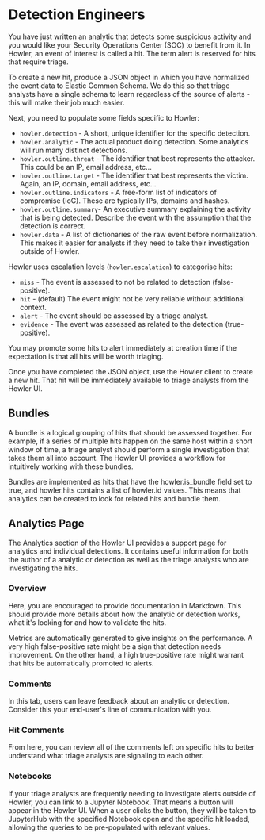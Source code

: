 # Detection Engineers

You have just written an analytic that detects some suspicious activity and you would like your Security Operations Center (SOC) to benefit from it. In Howler, an event of interest is called a hit. The term alert is reserved for hits that require triage.

To create a new hit, produce a JSON object in which you have normalized the event data to Elastic Common Schema. We do this so that triage analysts have a single schema to learn regardless of the source of alerts - this will make their job much easier.

Next, you need to populate some fields specific to Howler:

- `howler.detection` - A short, unique identifier for the specific detection.
- `howler.analytic` - The actual product doing detection. Some analytics will run many distinct detections.
- `howler.outline.threat` - The identifier that best represents the attacker. This could be an IP, email address, etc...
- `howler.outline.target` - The identifier that best represents the victim. Again, an IP, domain, email address, etc...
- `howler.outline.indicators` - A free-form list of indicators of compromise (IoC). These are typically IPs, domains and hashes.
- `howler.outline.summary`- An executive summary explaining the activity that is being detected. Describe the event with the assumption that the detection is correct.
- `howler.data` - A list of dictionaries of the raw event before normalization. This makes it easier for analysts if they need to take their investigation outside of Howler.

Howler uses escalation levels (`howler.escalation`) to categorise hits:

- `miss` - The event is assessed to not be related to detection (false-positive).
- `hit` - (default) The event might not be very reliable without additional context.
- `alert` - The event should be assessed by a triage analyst.
- `evidence` - The event was assessed as related to the detection (true-positive).

You may promote some hits to alert immediately at creation time if the expectation is that all hits will be worth triaging.

Once you have completed the JSON object, use the Howler client to create a new hit. That hit will be immediately available to triage analysts from the Howler UI.

## Bundles

A bundle is a logical grouping of hits that should be assessed together. For example, if a series of multiple hits happen on the same host within a short window of time, a triage analyst should perform a single investigation that takes them all into account. The Howler UI provides a workflow for intuitively working with these bundles.

Bundles are implemented as hits that have the howler.is_bundle field set to true, and howler.hits contains a list of howler.id values. This means that analytics can be created to look for related hits and bundle them.

## Analytics Page

The Analytics section of the Howler UI provides a support page for analytics and individual detections. It contains useful information for both the author of a analytic or detection as well as the triage analysts who are investigating the hits.

### Overview

Here, you are encouraged to provide documentation in Markdown. This should provide more details about how the analytic or detection works, what it's looking for and how to validate the hits.

Metrics are automatically generated to give insights on the performance. A very high false-positive rate might be a sign that detection needs improvement. On the other hand, a high true-positive rate might warrant that hits be automatically promoted to alerts.

### Comments

In this tab, users can leave feedback about an analytic or detection. Consider this your end-user's line of communication with you.

### Hit Comments

From here, you can review all of the comments left on specific hits to better understand what triage analysts are signaling to each other.

### Notebooks

If your triage analysts are frequently needing to investigate alerts outside of Howler, you can link to a Jupyter Notebook. That means a button will appear in the Howler UI. When a user clicks the button, they will be taken to JupyterHub with the specified Notebook open and the specific hit loaded, allowing the queries to be pre-populated with relevant values.
